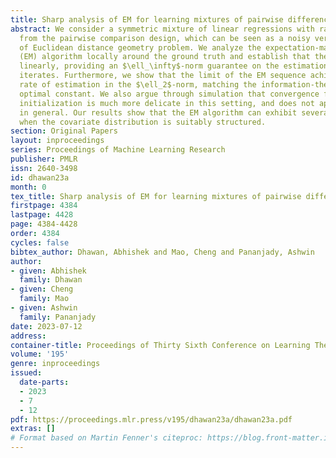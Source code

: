 ```yaml
---
title: Sharp analysis of EM for learning mixtures of pairwise differences
abstract: We consider a symmetric mixture of linear regressions with random samples
  from the pairwise comparison design, which can be seen as a noisy version of a type
  of Euclidean distance geometry problem. We analyze the expectation-maximization
  (EM) algorithm locally around the ground truth and establish that the sequence converges
  linearly, providing an $\ell_\infty$-norm guarantee on the estimation error of the
  iterates. Furthermore, we show that the limit of the EM sequence achieves the sharp
  rate of estimation in the $\ell_2$-norm, matching the information-theoretically
  optimal constant. We also argue through simulation that convergence from a random
  initialization is much more delicate in this setting, and does not appear to occur
  in general. Our results show that the EM algorithm can exhibit several unique behaviors
  when the covariate distribution is suitably structured.
section: Original Papers
layout: inproceedings
series: Proceedings of Machine Learning Research
publisher: PMLR
issn: 2640-3498
id: dhawan23a
month: 0
tex_title: Sharp analysis of EM for learning mixtures of pairwise differences
firstpage: 4384
lastpage: 4428
page: 4384-4428
order: 4384
cycles: false
bibtex_author: Dhawan, Abhishek and Mao, Cheng and Pananjady, Ashwin
author:
- given: Abhishek
  family: Dhawan
- given: Cheng
  family: Mao
- given: Ashwin
  family: Pananjady
date: 2023-07-12
address: 
container-title: Proceedings of Thirty Sixth Conference on Learning Theory
volume: '195'
genre: inproceedings
issued:
  date-parts:
  - 2023
  - 7
  - 12
pdf: https://proceedings.mlr.press/v195/dhawan23a/dhawan23a.pdf
extras: []
# Format based on Martin Fenner's citeproc: https://blog.front-matter.io/posts/citeproc-yaml-for-bibliographies/
---
```

